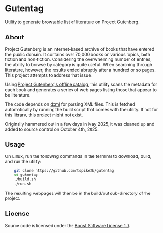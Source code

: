 # Gutentag

Utility to generate browsable list of literature on Project Gutenberg.

## About

Project Gutenberg is an internet-based archive of books that have entered the public domain. It contains over 70,000 books on various topics, both fiction and non-fiction. Considering the overwhelming number of entries, the ability to browse by category is quite useful. When searching through literature, however, the results ended abruptly after a hundred or so pages. This project attempts to address that issue.

Using [Project Gutenberg's offline catalog](https://www.gutenberg.org/ebooks/offline_catalogs.html), this utility scans the metadata for each book and generates a series of web pages listing those that appear to be literature.

The code depends on [dxml](https://github.com/jmdavis/dxml) for parsing XML files. This is fetched automatically by running the build script that comes with the utility. If not for this library, this project might not exist.

Originally hammered out in a few days in May 2025, it was cleaned up and added to source control on October 4th, 2025.

## Usage

On Linux, run the following commands in the terminal to download, build, and run the utility:

```bash
    git clone https://github.com/tspike2k/gutentag
    cd gutentag
    ./build.sh
    ./run.sh
```

The resulting webpages will then be in the build/out sub-directory of the project.

## License

Source code is licensed under the [Boost Software License 1.0](https://www.boost.org/LICENSE_1_0.txt).
